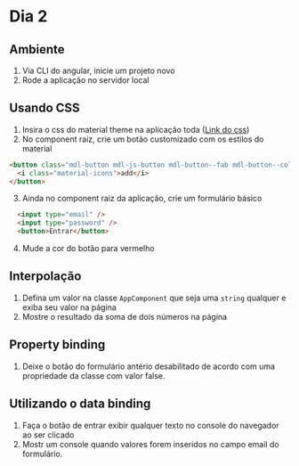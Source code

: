 
# Dia 2

## Ambiente

 1. Via CLI do angular, inicie um projeto novo
 2. Rode a aplicação no servidor local

## Usando CSS

 1. Insira o css do material theme na aplicação toda ([Link do css](https://code.getmdl.io/1.3.0/material.indigo-red.min.css))
 2. No component raiz, crie um botão customizado com os estilos do material
  ```html
  <button class="mdl-button mdl-js-button mdl-button--fab mdl-button--colored">
    <i class="material-icons">add</i>
  </button>
  ```
 3. Ainda no component raiz da aplicação, crie um formulário básico
  ```html
    <input type="email" />
    <input type="password" />
    <button>Entrar</button>
  ```
 4. Mude a cor do botão para vermelho

## Interpolação

 1. Defina um valor na classe `AppComponent` que seja uma `string` qualquer e exiba seu valor na página 
 2. Mostre o resultado da soma de dois números na página

## Property binding

 1. Deixe o botão do formulário antério desabilitado de acordo com uma propriedade da classe com valor false.

## Utilizando o data binding

 1. Faça o botão de entrar exibir qualquer texto no console do navegador ao ser clicado
 2. Mostr um console quando valores forem inseridos no campo email do formulário.
